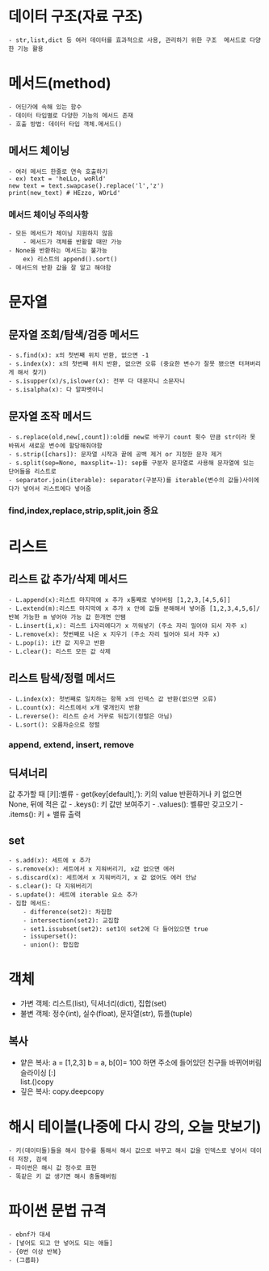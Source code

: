 # 데이터 구조(자료 구조)
    - str,list,dict 등 여러 데이터를 효과적으로 사용, 관리하기 위한 구조  메서드로 다양한 기능 활용
# 메서드(method)
    - 어딘가에 속해 있는 함수
    - 데이터 타입별로 다양한 기능의 메서드 존재
    - 호출 방법: 데이터 타입 객체.메서드()
## 메서드 체이닝
    - 여러 메서드 한줄로 연속 호출하기
    - ex) text = 'heLLo, woRld'  
    new text = text.swapcase().replace('l','z')  
    print(new_text) # HEzzo, WOrLd'
### 메서드 체이닝 주의사항
    - 모든 메서드가 체이닝 지원하지 않음
        - 메서드가 객체를 반활할 때만 가능
    - None을 반환하는 메서드는 불가능
        ex) 리스트의 append().sort()
    - 메서드의 반환 값을 잘 알고 해야함
# 문자열
## 문자열 조회/탐색/검증 메서드
    - s.find(x): x의 첫번째 위치 반환, 없으면 -1 
    - s.index(x): x의 첫번째 위치 반환, 없으면 오류 (중요한 변수가 잘못 됐으면 터져버리게 해서 찾기)
    - s.isupper(x)/s,islower(x): 전부 다 대문자니 소문자니
    - s.isalpha(x): 다 알파벳이니
## 문자열 조작 메서드
    - s.replace(old,new[,count]):old를 new로 바꾸기 count 횟수 만큼 str이라 못 바꿔서 새로운 변수에 할당해줘야함
    - s.strip([chars]): 문자열 시작과 끝에 공백 제거 or 지정한 문자 제거
    - s.split(sep=None, maxsplit=-1): sep를 구분자 문자열로 사용해 문자열에 있는 단어들을 리스트로
    - separator.join(iterable): separator(구분자)를 iterable(변수의 값들)사이에다가 넣어서 리스트에다 넣어줌
### find,index,replace,strip,split,join 중요
# 리스트
## 리스트 값 추가/삭제 메서드
    - L.append(x):리스트 마지막에 x 추가 x통째로 넣어버림 [1,2,3,[4,5,6]]
    - L.extend(m):리스트 마지막에 x 추가 x 안에 값들 분해해서 넣어줌 [1,2,3,4,5,6]/반복 가능한 m 넣어야 가능 값 한개면 안됌
    - L.insert(i,x): 리스트 i자리에다가 x 끼워넣기 (주소 자리 밀어야 되서 자주 x)
    - L.remove(x): 첫번째로 나온 x 지우기 (주소 자리 밀어야 되서 자주 x)
    - L.pop(i): i칸 값 지우고 반환
    - L.clear(): 리스트 모든 값 삭제
## 리스트 탐색/정렬 메서드
    - L.index(x): 첫번째로 일치하는 항목 x의 인덱스 값 반환(없으면 오류)
    - L.count(x): 리스트에서 x개 몇개인지 반환
    - L.reverse(): 리스트 순서 거꾸로 뒤집기(정렬은 아님)
    - L.sort(): 오름차순으로 정렬
### append, extend, insert, remove
## 딕셔너리
값 추가할 때 [키]:벨류
    - get(key[default],'): 키의 value 반환하거나 키 없으면 None, 뒤에 적은 값
    - .keys(): 키 값만 보여주기
    - .values(): 벨류만 갖고오기
    - .items(): 키 + 밸류 출력
## set
    - s.add(x): 세트에 x 추가
    - s.remove(x): 세트에서 x 지워버리기, x값 없으면 에러
    - s.discard(x): 세트에서 x 지워버리기, x 값 없어도 에러 안남
    - s.clear(): 다 지워버리기
    - s.update(): 세트에 iterable 요소 추가
    - 집합 메서드:
        - difference(set2): 차집합 
        - intersection(set2): 교집합 
        - set1.issubset(set2): set1이 set2에 다 들어있으면 true
        - issuperset(): 
        - union(): 합집합
# 객체
- 가변 객체: 리스트(list), 딕셔너리(dict), 집합(set)
- 불변 객체: 정수(int), 실수(float), 문자열(str), 튜플(tuple)
## 복사
- 얕은 복사: a = [1,2,3] b = a, b[0]= 100 하면 주소에 들어있던 친구들 바뀌어버림  
슬라이싱 [:]  
list.()copy
- 깊은 복사: copy.deepcopy
# 해시 테이블(나중에 다시 강의, 오늘 맛보기)
    - 키(데이터들)들을 해시 함수를 통해서 해시 값으로 바꾸고 해시 값을 인덱스로 넣어서 데이터 저장, 검색
    - 파이썬은 해시 값 정수로 표현
    - 똑같은 키 값 생기면 해시 충돌해버림
# 파이썬 문법 규격
    - ebnf가 대세
    - [넣어도 되고 안 넣어도 되는 애들]
    - {0번 이상 반복}
    - (그룹화)